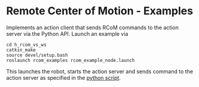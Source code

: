# Remote Center of Motion - Examples
Implements an action client that sends RCoM commands to the action server via the Python API. Launch an example via
```shell
cd h_rcom_vs_ws
catkin_make
source devel/setup.bash
roslaunch rcom_examples rcom_example_node.launch
```
This launches the robot, starts the action server and sends command to the action server as specified in the [python script](python/rcom_example_node.py).
